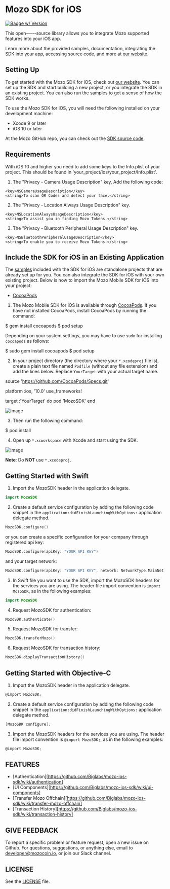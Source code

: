 # Mozo SDK for iOS
[![Badge w/ Version](https://cocoapod-badges.herokuapp.com/v/MozoSDK/badge.png)](https://cocoapods.org/pods/MozoSDK)

This open-----source  library allows you to integrate Mozo supported features into your iOS app. 

Learn more about the provided samples, documentation, integrating the SDK into your app, accessing source code, and more at [our website][1].

## Setting Up

To get started with the Mozo SDK for iOS, check out [our website][1]. You can set up the SDK and start building a new project, or you integrate the SDK in an existing project. You can also run the samples to get a sense of how the SDK works.

To use the Mozo SDK for iOS, you will need the following installed on your development machine:

* Xcode 9 or later
* iOS 10 or later

At the Mozo GitHub repo, you can check out the [SDK source code](https://github.com/biglabs/mozo-ios-sdk).

## Requirements

With iOS 10 and higher you need to add some keys to the Info.plist of your project. This should be found in 'your_project/ios/your_project/Info.plist'.
1. The "Privacy - Camera Usage Description" key. Add the following code:
```
<key>NSCameraUsageDescription</key>
<string>To scan QR Codes and detect your face.</string>
```
2. The "Privacy - Location Always Usage Description" key.
```
<key>NSLocationAlwaysUsageDescription</key>
<string>To assist you in finding Mozo Tokens.</string>
```
3. The "Privacy - Bluetooth Peripheral Usage Description" key.
```
<key>NSBluetoothPeripheralUsageDescription</key>
<string>To enable you to receive Mozo Tokens.</string>
```

## Include the SDK for iOS in an Existing Application

The [samples](https://github.com/biglabs/mozo-ios-sdk/Examples) included with the SDK for iOS are standalone projects that are already set up for you. You can also integrate the SDK for iOS with your own existing project. Below is how to import the Mozo Mobile SDK for iOS into your project:

* [CocoaPods](https://cocoapods.org/)

1. The Mozo Mobile SDK for iOS is available through [CocoaPods](http://cocoapods.org). If you have not installed CocoaPods, install CocoaPods by running the command:

$ gem install cocoapods
$ pod setup

Depending on your system settings, you may have to use `sudo` for installing `cocoapods` as follows:

$ sudo gem install cocoapods
$ pod setup

2. In your project directory (the directory where your `*.xcodeproj` file is), create a plain text file named `Podfile` (without any file extension) and add the lines below. Replace `YourTarget` with your actual target name.

source 'https://github.com/CocoaPods/Specs.git'

platform :ios, '10.0'
use_frameworks!

target :'YourTarget' do
pod 'MozoSDK'
end

![image](readme-images/cocoapods-setup-01.png?raw=true)

3. Then run the following command:

$ pod install

4. Open up `*.xcworkspace` with Xcode and start using the SDK.

![image](readme-images/cocoapods-setup-02.png?raw=true)

**Note**: Do **NOT** use `*.xcodeproj`.

## Getting Started with Swift

1. Import the MozoSDK header in the application delegate.

```swift
import MozoSDK
```

2. Create a default service configuration by adding the following code snippet in the `application:didFinishLaunchingWithOptions:` application delegate method.

```swift
MozoSDK.configure()
```
or you can create a specific configuration for your company through registered api key:

```swift
MozoSDK.configure(apiKey: "YOUR API KEY")
```
and your target network:

```swift
MozoSDK.configure(apiKey: "YOUR API KEY", network: NetworkType.MainNet)
```

3. In Swift file you want to use the SDK, import the MozoSDK headers for the services you are using. The header file import convention is `import MozoSDK`, as in the following examples:

```swift
import MozoSDK
```
4. Request MozoSDK for authentication:
 
```swift
MozoSDK.authenticate()
```

5. Request MozoSDK for transfer:

```swift
MozoSDK.transferMozo()
```

6. Request MozoSDK for transaction history:

```swift
MozoSDK.displayTransactionHistory()
```

## Getting Started with Objective-C

1. Import the MozoSDK header in the application delegate.

```objective-c
@import MozoSDK;
```

2. Create a default service configuration by adding the following code snippet in the `application:didFinishLaunchingWithOptions:` application delegate method.

```objective-c
[MozoSDK configure];
```

3. Import the MozoSDK headers for the services you are using. The header file import convention is `@import MozoSDK;`, as in the following examples:

```objective-c
@import MozoSDK;
```

## FEATURES

- [Authentication][https://github.com/Biglabs/mozo-ios-sdk/wiki/authentication]
- [UI Components][https://github.com/Biglabs/mozo-ios-sdk/wiki/ui-components]
- [Transfer Mozo Offchain][https://github.com/Biglabs/mozo-ios-sdk/wiki/transfer-mozo-offchain]
- [Transaction History][https://github.com/Biglabs/mozo-ios-sdk/wiki/transaction-history]

## GIVE FEEDBACK

To report a specific problem or feature request, open a new issue on Github. For questions, suggestions, or anything else, email to <developer@mozocoin.io>, or join our Slack channel.

## LICENSE

See the [LICENSE](LICENSE) file.

[1]: https://mozocoin.io/.
